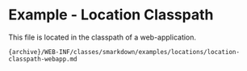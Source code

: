 # Example - Location Classpath 


This file is located in the classpath of a web-application.

```
{archive}/WEB-INF/classes/smarkdown/examples/locations/location-classpath-webapp.md
```
